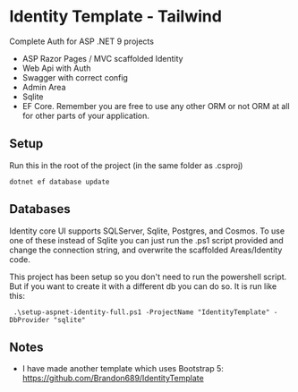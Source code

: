 # Identity Template - Tailwind

Complete Auth for ASP .NET 9 projects

* ASP Razor Pages / MVC scaffolded Identity
* Web Api with Auth
* Swagger with correct config
* Admin Area
* Sqlite
* EF Core. Remember you are free to use any other ORM or not ORM at all for other parts of your application.

## Setup
Run this in the root of the project (in the same folder as .csproj)
```
dotnet ef database update
```

## Databases
Identity core UI supports SQLServer, Sqlite, Postgres, and Cosmos.
To use one of these instead of Sqlite you can just run the .ps1 script provided and change the connection string, and overwrite the scaffolded Areas/Identity code.

This project has been setup so you don't need to run the powershell script. But if you want to create it with a different db you can do so.
It is run like this:
```
 .\setup-aspnet-identity-full.ps1 -ProjectName "IdentityTemplate" -DbProvider "sqlite"
```

## Notes
* I have made another template which uses Bootstrap 5:
https://github.com/Brandon689/IdentityTemplate
